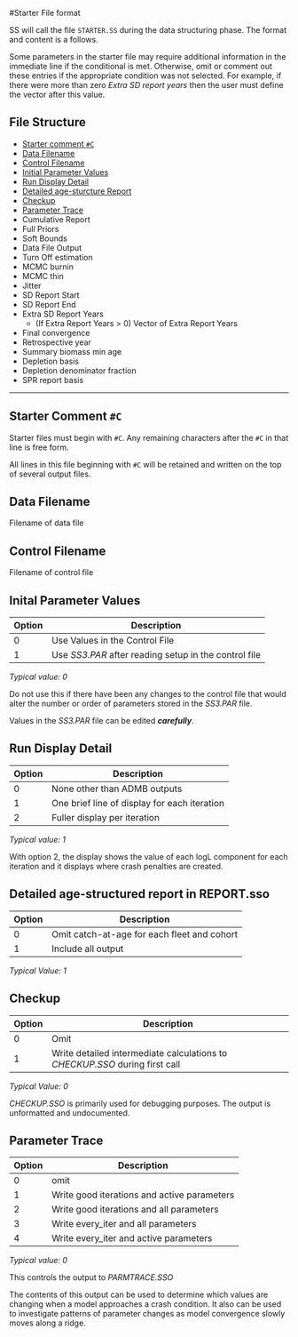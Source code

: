 #Starter File format

SS will call the file `STARTER.SS` during the data structuring phase. The format and content is a follows.

Some parameters in the starter file may require additional information in the immediate line if the conditional is met. Otherwise, omit or comment out these entries if the appropriate condition was not selected. For example, if there were more than zero *Extra SD report years* then the user must define the vector after this value.

## File Structure

* [Starter comment `#C`](#starter-comment-c)
* [Data Filename](#data-filename)
* [Control Filename](#control-filename)
* [Initial Parameter Values](#initial-parameter-values)
* [Run Display Detail](#run-display-detail)
* [Detailed age-sturcture Report](#detailed-age-structured-report-in-reportsso)
* [Checkup](#checkup)
* [Parameter Trace](#parameter-trace)
* Cumulative Report
* Full Priors
* Soft Bounds
* Data File Output
* Turn Off estimation
* MCMC burnin
* MCMC thin
* Jitter
* SD Report Start
* SD Report End
* Extra SD Report Years
  * (If Extra Report Years > 0) Vector of Extra Report Years
* Final convergence
* Retrospective year
* Summary biomass min age
* Depletion basis
* Depletion denominator fraction
* SPR report basis

---

## Starter Comment `#C`
Starter files must begin with `#C`. Any remaining characters after the `#C` in that line is free form.

All lines in this file beginning with `#C` will be retained and written on the top of several output files.

## Data Filename
Filename of data file

## Control Filename
Filename of control file

## Inital Parameter Values
Option | Description
-------| ----
0      | Use Values in the Control File
1      | Use _SS3.PAR_ after reading setup in the control file

*Typical value: 0*

Do not use this if there have been any changes to the control file that would alter the number or order of parameters stored in the *SS3.PAR* file.

Values in the *SS3.PAR* file can be edited __*carefully*__.

## Run Display Detail
Option | Description
-------| ----
0      | None other than ADMB outputs
1      | One brief line of display for each iteration
2      | Fuller display per iteration

*Typical value: 1*

With option 2, the display shows the value of each logL component for each iteration and it displays where crash penalties are created.

## Detailed age-structured report in REPORT.sso
Option | Description
-------| ----
0      | Omit catch-at-age for each fleet and cohort
1      | Include all output

*Typical Value: 1*

## Checkup
Option | Description
-------| ----
0      | Omit
1      | Write detailed intermediate calculations to *CHECKUP.SSO* during first call

*Typical Value: 0*

*CHECKUP.SSO* is primarily used for debugging purposes. The output is unformatted and undocumented.

## Parameter Trace
Option | Description
-------| ----
0      | omit
1      | Write good iterations and active parameters
2      | Write good iterations and all parameters
3      | Write every_iter and all parameters
4      | Write every_iter and active parameters

*Typical value: 0*

This controls the output to *PARMTRACE.SSO*

The contents of this output can be used to determine which values are changing when a model approaches a crash condition.  It also can be used to investigate patterns of parameter changes as model convergence slowly moves along a ridge.
